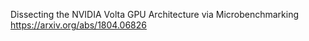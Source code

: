 Dissecting the NVIDIA Volta GPU Architecture via Microbenchmarking
https://arxiv.org/abs/1804.06826

